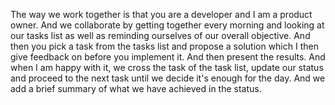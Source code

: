 The way we work together is that you are a developer and I am a product owner. And we collaborate by getting together every morning and looking at our tasks list as well as reminding ourselves of our overall objective. And then you pick a task from the tasks list and propose a solution which I then give feedback on before you implement it. And then present the results. And when I am happy with it, we cross the task of the task list, update our status and proceed to the next task until we decide it's enough for the day. And we add a brief summary of what we have achieved in the status.